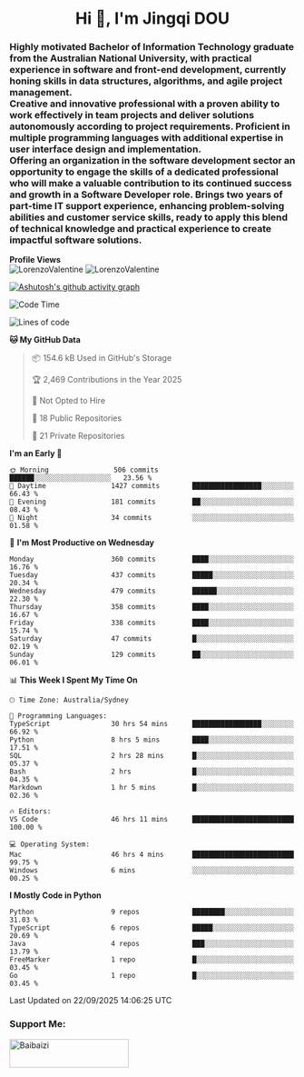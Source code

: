 <h1 align="center">Hi 👋, I'm Jingqi DOU</h1>
<h3 align="left">
Highly motivated Bachelor of Information Technology graduate from the Australian National University, with practical experience in software and front-end development, currently honing skills in data structures, algorithms, and agile project management. <br>
Creative and innovative professional with a proven ability to work effectively in team projects and deliver solutions autonomously according to project requirements. Proficient in multiple programming languages with additional expertise in user interface design and implementation. <br>
Offering an organization in the software development sector an opportunity to engage the skills of a dedicated professional who will make a valuable contribution to its continued success and growth in a Software Developer role. Brings two years of part-time IT support experience, enhancing problem-solving abilities and customer service skills, ready to apply this blend of technical knowledge and practical experience to create impactful software solutions. 
</h3>

**Profile Views**<br>
<img src="https://count.getloli.com/@LorenzoValentine?name=LorenzoValentine&theme=asoul&padding=7&offset=0&align=center&scale=2&pixelated=1&darkmode=auto&prefix=020315" alt="LorenzoValentine" theme="rule34" />
<img src="https://count.getloli.com/@LorenzoValentine?name=LorenzoValentine&theme=food&padding=7&offset=0&align=center&scale=2&pixelated=1&darkmode=auto&prefix=020315" alt="LorenzoValentine" theme="rule34" />

[![Ashutosh's github activity graph](https://github-readme-activity-graph.vercel.app/graph?username=LorenzoValentine)](https://github.com/ashutosh00710/github-readme-activity-graph)

<!--START_SECTION:waka-->
![Code Time](http://img.shields.io/badge/Code%20Time-2%2C368%20hrs%2041%20mins-blue)

![Lines of code](https://img.shields.io/badge/From%20Hello%20World%20I%27ve%20Written-462.9%20thousand%20lines%20of%20code-blue)

**🐱 My GitHub Data** 

> 📦 154.6 kB Used in GitHub's Storage 
 > 
> 🏆 2,469 Contributions in the Year 2025
 > 
> 🚫 Not Opted to Hire
 > 
> 📜 18 Public Repositories 
 > 
> 🔑 21 Private Repositories 
 > 
**I'm an Early 🐤** 

```text
🌞 Morning                506 commits         ██████░░░░░░░░░░░░░░░░░░░   23.56 % 
🌆 Daytime                1427 commits        █████████████████░░░░░░░░   66.43 % 
🌃 Evening                181 commits         ██░░░░░░░░░░░░░░░░░░░░░░░   08.43 % 
🌙 Night                  34 commits          ░░░░░░░░░░░░░░░░░░░░░░░░░   01.58 % 
```
📅 **I'm Most Productive on Wednesday** 

```text
Monday                   360 commits         ████░░░░░░░░░░░░░░░░░░░░░   16.76 % 
Tuesday                  437 commits         █████░░░░░░░░░░░░░░░░░░░░   20.34 % 
Wednesday                479 commits         ██████░░░░░░░░░░░░░░░░░░░   22.30 % 
Thursday                 358 commits         ████░░░░░░░░░░░░░░░░░░░░░   16.67 % 
Friday                   338 commits         ████░░░░░░░░░░░░░░░░░░░░░   15.74 % 
Saturday                 47 commits          █░░░░░░░░░░░░░░░░░░░░░░░░   02.19 % 
Sunday                   129 commits         ██░░░░░░░░░░░░░░░░░░░░░░░   06.01 % 
```


📊 **This Week I Spent My Time On** 

```text
🕑︎ Time Zone: Australia/Sydney

💬 Programming Languages: 
TypeScript               30 hrs 54 mins      █████████████████░░░░░░░░   66.92 % 
Python                   8 hrs 5 mins        ████░░░░░░░░░░░░░░░░░░░░░   17.51 % 
SQL                      2 hrs 28 mins       █░░░░░░░░░░░░░░░░░░░░░░░░   05.37 % 
Bash                     2 hrs               █░░░░░░░░░░░░░░░░░░░░░░░░   04.35 % 
Markdown                 1 hr 5 mins         █░░░░░░░░░░░░░░░░░░░░░░░░   02.36 % 

🔥 Editors: 
VS Code                  46 hrs 11 mins      █████████████████████████   100.00 % 

💻 Operating System: 
Mac                      46 hrs 4 mins       █████████████████████████   99.75 % 
Windows                  6 mins              ░░░░░░░░░░░░░░░░░░░░░░░░░   00.25 % 
```

**I Mostly Code in Python** 

```text
Python                   9 repos             ████████░░░░░░░░░░░░░░░░░   31.03 % 
TypeScript               6 repos             █████░░░░░░░░░░░░░░░░░░░░   20.69 % 
Java                     4 repos             ███░░░░░░░░░░░░░░░░░░░░░░   13.79 % 
FreeMarker               1 repo              █░░░░░░░░░░░░░░░░░░░░░░░░   03.45 % 
Go                       1 repo              █░░░░░░░░░░░░░░░░░░░░░░░░   03.45 % 
```




 Last Updated on 22/09/2025 14:06:25 UTC
<!--END_SECTION:waka-->

<!-- [![willianrod's wakatime stats](https://github-readme-stats.vercel.app/api/wakatime?username=lorenzoval2050)](https://github.com/anuraghazra/github-readme-stats) -->


<h3 align="left">Support Me:</h3>
<p><a href="https://www.buymeacoffee.com/Baibaizi"> <img align="left" src="https://cdn.buymeacoffee.com/buttons/v2/default-yellow.png" height="50" width="210" alt="Baibaizi" /></a></p><br><br>
